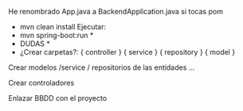 He renombrado App.java a BackendApplication.java
si tocas pom 
* mvn clean install
Ejecutar:  
*  mvn spring-boot:run  *
* DUDAS *
* ¿Crear carpetas?:
  { controller }
  { service }
  { repository }
  { model }


Crear modelos /service / repositorios de las entidades ...

Crear controladores

Enlazar BBDD con el proyecto